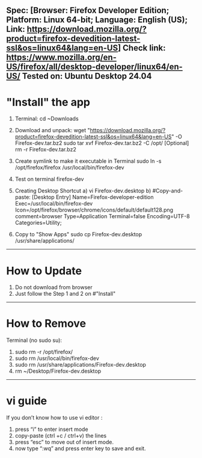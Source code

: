 Spec: [Browser: Firefox Developer Edition;  Platform: Linux 64-bit; Language: English (US); Link: <https://download.mozilla.org/?product=firefox-devedition-latest-ssl&os=linux64&lang=en-US>]
Check link: <https://www.mozilla.org/en-US/firefox/all/desktop-developer/linux64/en-US/>
Tested on: Ubuntu Desktop 24.04
---------------------------------------------------------------------------
# "Install" the app
1. Terminal: 
    cd ~Downloads
2. Download and unpack:
    wget "https://download.mozilla.org/?product=firefox-devedition-latest-ssl&os=linux64&lang=en-US" -O Firefox-dev.tar.bz2
    sudo tar xvf Firefox-dev.tar.bz2 -C /opt/
    [Optional] rm -r Firefox-dev.tar.bz2
3. Create symlink to make it executable in Terminal
    sudo ln -s /opt/firefox/firefox /usr/local/bin/firefox-dev
4. Test on terminal
    firefox-dev
5. Creating Desktop Shortcut
    a) vi Firefox-dev.desktop
    b) #Copy-and-paste:
[Desktop Entry]
Name=Firefox-developer-edition
Exec=/usr/local/bin/firefox-dev
Icon=/opt/firefox/browser/chrome/icons/default/default128.png
comment=browser
Type=Application
Terminal=false
Encoding=UTF-8
Categories=Utility;

6. Copy to "Show Apps"
    sudo cp Firefox-dev.desktop /usr/share/applications/
   
---------------------------------------------------------------------------
# How to Update
1. Do not download from browser
2. Just follow the Step 1 and 2 on #"Install"
   
---------------------------------------------------------------------------
# How to Remove
Terminal (no sudo su):
1. sudo rm -r /opt/firefox/
2. sudo rm /usr/local/bin/firefox-dev
3. sudo rm /usr/share/applications/Firefox-dev.desktop
4. rm ~/Desktop/Firefox-dev.desktop

---------------------------------------------------------------------------
# vi guide
If you don’t know how to use vi editor :
1. press “i” to enter insert mode
2. copy-paste (ctrl +c / ctrl+v) the lines
3. press “esc” to move out of insert mode.
4. now type “:wq” and press enter key to save and exit.
